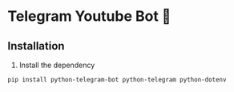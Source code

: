 # Telegram Youtube Bot 🤖

## Installation

1. Install the dependency
```
pip install python-telegram-bot python-telegram python-dotenv
```
